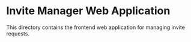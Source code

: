 # Invite Manager Web Application

This directory contains the frontend web application for managing invite requests. 